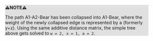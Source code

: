 <div style="margin:2em; background-color: #e0e0e0;">

<strong>⚠️NOTE️️️⚠️</strong>

The path A1-A2-Bear has been collapsed into A1-Bear, where the weight of the newly collapsed edge is represented by a (formerly y+z). Using the same additive distance matrix, the simple tree above gets solved to `w = 2, x = 1, a = 2`.
</div>

